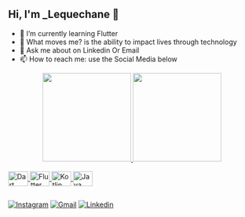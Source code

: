 ## Hi, I'm _Lequechane 👋

- 🌱 I’m currently learning Flutter
- 💙 What moves me? is the ability to impact lives through technology
- 💬 Ask me about on Linkedin Or Email
- 📫 How to reach me: use the Social Media below

<!-- Statistic -->
<div align="center">
  <a href="https://github.com/domingoslequechane">
  <img height="180em" src="https://github-readme-stats.vercel.app/api?username=domingoslequechane&show_icons=true&theme=dracula&include_all_commits=true&count_private=true"/>
  <img height="180em" src="https://github-readme-stats.vercel.app/api/top-langs/?username=domingoslequechane&layout=compact&langs_count=7&theme=dracula"/>
</div>
  
<!--  Technologies  -->
<div style="display: inline_block"><br>
  <img align="center" alt="Dart" height="30" width="40" src="https://cdn.jsdelivr.net/gh/devicons/devicon/icons/dart/dart-original.svg">
  <img align="center" alt="Flutter" height="30" width="40" src="https://cdn.jsdelivr.net/gh/devicons/devicon/icons/flutter/flutter-original.svg">
  <img align="center" alt="Kotlin" height="30" width="40" src="https://cdn.jsdelivr.net/gh/devicons/devicon/icons/kotlin/kotlin-original.svg" />
  <img align="center" alt="Java" height="30" width="40" src="https://cdn.jsdelivr.net/gh/devicons/devicon/icons/java/java-original.svg">
</div>
  
  ##
 
<div> 
  <a href="https://www.instagram.com/domingosf.lequechane/" target="_blank">
    <img src="https://img.shields.io/badge/Instagram-E4405F?style=for-the-badge&logo=instagram&logoColor=white" alt="Instagram" target="_blank"></a>
  <a href = "mailto:domingosf.lequechane@gmail.com">
    <img src="https://img.shields.io/badge/-Gmail-%23333?style=for-the-badge&logo=gmail&logoColor=white" alt="Gmail" target="_blank"></a>
  <a href="https://www.linkedin.com/in/domingos-lequechane/" target="_blank">
    <img src="https://img.shields.io/badge/-LinkedIn-%230077B5?style=for-the-badge&logo=linkedin&logoColor=white" alt="Linkedin" target="_blank"></a> 
</div>

